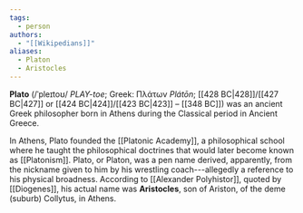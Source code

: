 ```yaml
---
tags:
  - person
authors:
  - "[[Wikipedians]]"
aliases:
  - Platon
  - Aristocles
---
```


**Plato** (/ˈpleɪtoʊ/ _PLAY-toe_; Greek: Πλάτων _Plátōn_; [[428 BC|428]]/[[427 BC|427]] or [[424 BC|424]]/[[423 BC|423]] – [[348 BC]]) was an ancient Greek philosopher born in Athens during the Classical period in Ancient Greece.

In Athens, Plato founded the [[Platonic Academy]], a philosophical school where he taught the philosophical doctrines that would later become known as [[Platonism]]. Plato, or Platon, was a pen name derived, apparently, from the nickname given to him by his wrestling coach---allegedly a reference to his physical broadness. According to [[Alexander Polyhistor]], quoted by [[Diogenes]], his actual name was **Aristocles**, son of Ariston, of the deme (suburb) Collytus, in Athens.